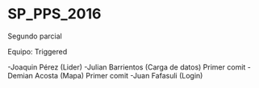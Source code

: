 # SP_PPS_2016
Segundo parcial

Equipo: Triggered

-Joaquin Pérez (Lider)
-Julian Barrientos (Carga de datos) Primer comit
-Demian Acosta (Mapa) Primer comit
-Juan Fafasuli (Login)

